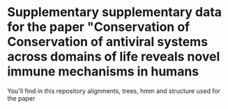 # Supplementary supplementary data for the paper "Conservation of Conservation of antiviral systems across domains of life reveals novel immune mechanisms in humans

You'll find in this repository alignments, trees, hmm and structure used for the paper



